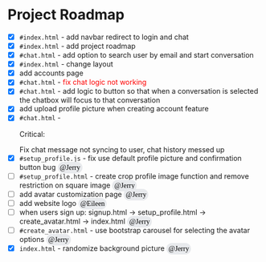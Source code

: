 ---
---

# Project Roadmap

- [x] `#index.html` - add navbar redirect to login and chat
- [x] `#index.html` - add project roadmap
- [x] `#chat.html` - add option to search user by email and start conversation
- [x] `#index.html` - change layout
- [x] add accounts page
- [x] `#chat.html` - <span style="color:red;">fix chat logic not working</span>
- [x] `#chat.html` - add logic to button so that when a conversation is selected the chatbox will focus to that conversation
- [x] add upload profile picture when creating account feature
- [x] `#chat.html` - <p style="colour: red;">Critical:</p> Fix chat message not syncing to user, chat history messed up
- [x] `#setup_profile.js` - fix use default profile picture and confirmation button bug <span style="background-color: #E8EAED; padding: 4px 4px; border-radius: 20px; color: black; font-family: Calibri;">@Jerry</span>
- [ ] `#setup_profile.html` - create crop profile image function and remove restriction on square image <span style="background-color: #E8EAED; padding: 4px 4px; border-radius: 20px; color: black; font-family: Calibri;">@Jerry</span>
- [ ] add avatar customization page <span style="background-color: #E8EAED; padding: 4px 4px; border-radius: 20px; color: black; font-family: Calibri;">@Jerry</span>
- [ ] add website logo <span style="background-color: #E8EAED; padding: 4px 4px; border-radius: 20px; color: black; font-family: Calibri;">@Eileen</span>
- [ ] when users sign up: signup.html -> setup_profile.html -> create_avatar.html -> index.html <span style="background-color: #E8EAED; padding: 4px 4px; border-radius: 20px; color: black; font-family: Calibri;">@Jerry</span>
- [ ] `#create_avatar.html` - use bootstrap carousel for selecting the avatar options <span style="background-color: #E8EAED; padding: 4px 4px; border-radius: 20px; color: black; font-family: Calibri;">@Jerry</span>
- [x] `index.html` - randomize background picture <span style="background-color: #E8EAED; padding: 4px 4px; border-radius: 20px; color: black; font-family: Calibri;">@Jerry</span>